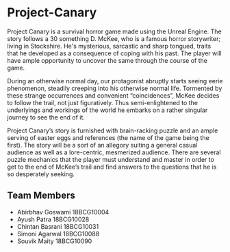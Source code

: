 # Project-Canary

Project Canary is a survival horror game made using the Unreal Engine. 
The story follows a 30 something D. McKee, who is a famous horror storywriter; living in Stockshire. 
He's mysterious, sarcastic and sharp tongued, traits that he developed as a consequence of coping with his past. The player will have ample opportunity to uncover the same through the course of the game. 

During an otherwise normal day, our protagonist abruptly starts seeing eerie phenomenon, steadily creeping into his otherwise normal life. Tormented by these strange occurrences and convenient “coincidences”, McKee decides to follow the trail, not just figuratively.
Thus semi-enlightened to the underlyings and workings of the world he embarks on a rather singular journey to see the end of it.

Project Canary’s story is furnished with brain-racking puzzle and an ample serving of easter eggs and references (the name of the game being the first).
The story will be a sort of an allegory suiting a general casual audience as well as a lore-centric, mesmerized audience.
There are several puzzle mechanics that the player must understand and master in order to get to the end of McKee’s trail and find answers to the questions that he is so desperately seeking.

## Team Members
- Abirbhav Goswami 18BCG10004
- Ayush Patra 18BCG10028
- Chintan Basrani 18BCG10031
- Simoni Agarwal 18BCG10088
- Souvik Maity 18BCG10090
